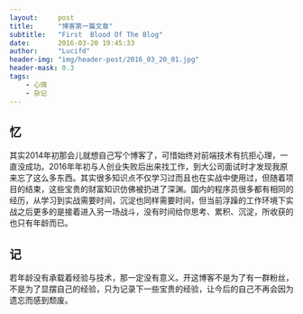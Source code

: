 ```yaml
---
layout:     post
title:      "博客第一篇文章"
subtitle:   "First	Blood Of The Blog"
date:       2016-03-20 19:45:33
author:     "Lucifd"
header-img: "img/header-post/2016_03_20_01.jpg"
header-mask: 0.3
tags:
	- 心情
    - 杂记
---
```


## 忆

其实2014年初那会儿就想自己写个博客了，可惜始终对前端技术有抗拒心理，一直没成功。2016年年初与人创业失败后出来找工作，到大公司面试时才发现我原来忘了这么多东西。其实很多知识点不仅学习过而且也在实战中使用过，但随着项目的结束，这些宝贵的财富知识仿佛被扔进了深渊。国内的程序员很多都有相同的经历，从学习到实战需要时间，沉淀也同样需要时间，但当前浮躁的工作环境下实战之后更多的是接着进入另一场战斗，没有时间给你思考、累积、沉淀，所收获的也只有年龄而已。

## 记

若年龄没有承载着经验与技术，那一定没有意义。开这博客不是为了有一群粉丝，不是为了显摆自己的经验，只为记录下一些宝贵的经验，让今后的自己不再会因为遗忘而感到颓废。